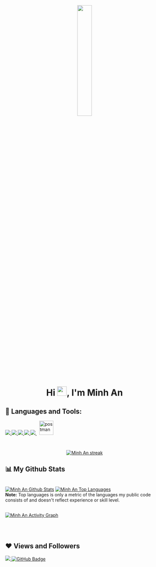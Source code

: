 <center>
  <a href="#">
      <img style="display: block; margin-left: auto; margin-right: auto;" width="30%" height="auto" src="https://www.nicepng.com/png/full/804-8049853_med-boukrima-specialist-webmaster-php-e-commerce-web.png"/>
  </a>
  <h1 align="center">Hi <img src="https://raw.githubusercontent.com/MartinHeinz/MartinHeinz/master/wave.gif" width="30px">, I'm Minh An</h1>
</center>



## 🚀 Languages and Tools:

<p align="left"> 
    <a href="https://www.java.com" target="_blank"> <img src="https://img.icons8.com/color/48/000000/java-coffee-cup-logo.png"/> </a>
    <a href="https://spring.io/projects/spring-boot" target="_blank"> <img src="https://img.icons8.com/color/48/000000/spring-logo.png"/> </a> 
    <a href="https://www.w3.org/html/" target="_blank"> <img src="https://img.icons8.com/color/48/000000/html-5.png"/> </a> 
    <a href="https://www.w3schools.com/css/" target="_blank"> <img src="https://img.icons8.com/color/48/000000/css3.png"/> </a> 
    <a style="padding-right:8px;" href="https://www.mysql.com/" target="_blank"> <img src="https://img.icons8.com/fluent/50/000000/mysql-logo.png"/> </a>
    <a href="https://postman.com" target="_blank"> <img src="https://www.vectorlogo.zone/logos/getpostman/getpostman-icon.svg" alt="postman" width="45" height="45"/> </a>   
</p>

<br/>

<p align="center">
    <a href="https://github.com/minhan1410">
        <img title="🔥 Get streak stats for your profile at git.io/streak-stats" alt="Minh An streak" src="https://github-readme-streak-stats.herokuapp.com/?user=minhan1410&theme=black-ice&hide_border=true&stroke=0000&background=060A0CD0"/>
    </a>
</p>

## 📊 My Github Stats

  <br/>
    <a href="https://github.com/minhan1410"><img alt="Minh An Github Stats" src="https://github-readme-stats.vercel.app/api?username=minhan1410&show_icons=true&count_private=true&theme=react&hide_border=true&bg_color=0D1117" /></a>
  <a href="https://github.com/minhan1410"><img alt="Minh An Top Languages" src="https://github-readme-stats.vercel.app/api/top-langs/?username=minhan1410&langs_count=8&count_private=true&layout=compact&theme=react&hide_border=true&bg_color=0D1117" /></a>
  <br/>
  <b>Note:</b> Top languages is only a metric of the languages my public code consists of and doesn't reflect experience or skill level.

<br/>
<br/>

<a href="https://github.com/minhan1410"><img alt="Minh An Activity Graph" src="https://activity-graph.herokuapp.com/graph?username=minhan1410&bg_color=0D1117&color=5BCDEC&line=5BCDEC&point=FFFFFF&hide_border=true" /></a>

<br/>
<br/>

## ❤ Views and Followers

<a href="https://github.com/Meghna-DAS/github-profile-views-counter">
    <img src="https://komarev.com/ghpvc/?username=minhan1410">
</a>
<a href="https://github.com/minhan1410?tab=followers"><img src="https://img.shields.io/github/followers/minhan1410?label=Followers&style=social" alt="GitHub Badge"></a>
